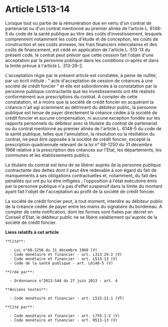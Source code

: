 # Article L513-14

Lorsque tout ou partie de la rémunération due en vertu d'un contrat de partenariat ou d'un contrat mentionné au premier
alinéa de l'article L. 6148-5 du code de la santé publique au titre des coûts d'investissement, lesquels comprennent
notamment les coûts d'étude et de conception, les coûts de construction et ses coûts annexes, les frais financiers
intercalaires et des coûts de financement, est cédé en application de l'article L. 513-13 du présent code, le contrat peut
prévoir que cette cession fait l'objet d'une acceptation par la personne publique dans les conditions ci-après et dans la
limite prévue à l'article L. 313-29-2. 

L'acceptation régie par le présent article est constatée, à peine de nullité, par un écrit intitulé : " acte d'acceptation de
cession de créances à une société de crédit foncier " et elle est subordonnée à la constatation par la personne publique
contractante que les investissements ont été réalisés conformément aux prescriptions du contrat. A compter de cette
constatation, et à moins que la société de crédit foncier en acquérant la créance n'ait agi sciemment au détriment du
débiteur public, la personne publique est tenue de payer directement la créance cédée à la société de crédit foncier et
aucune compensation, ni aucune exception fondée sur les rapports personnels du débiteur avec le titulaire du contrat de
partenariat ou du contrat mentionné au premier alinéa de l'article L. 6148-5 du code de la santé publique, telles que
l'annulation, la résolution ou la résiliation du contrat, ne peut être opposée à la société de crédit foncier, excepté la
prescription quadriennale relevant de la loi n° 68-1250 du 31 décembre 1968 relative à la prescription des créances sur
l'Etat, les départements, les communes et les établissements publics. 

Le titulaire du contrat est tenu de se libérer auprès de la personne publique contractante des dettes dont il peut être
redevable à son égard du fait de manquements à ses obligations contractuelles et, notamment, du fait des pénalités qui ont pu
lui être infligées ; l'opposition à l'état exécutoire émis par la personne publique n'a pas d'effet suspensif dans la limite
du montant ayant fait l'objet de l'acceptation au profit de la société de crédit foncier. 

La société de crédit foncier peut, à tout moment, interdire au débiteur public de la créance cédée de payer entre les mains
du signataire du bordereau. A compter de cette notification, dont les formes sont fixées par décret en Conseil d'Etat, le
débiteur public ne se libère valablement qu'auprès de la société de crédit foncier.

**Liens relatifs à cet article**

	**Cite**:

	  - Loi n°68-1250 du 31 décembre 1968 (V)
	  - Code monétaire et financier - art. L313-29-2 (V)
	  - Code monétaire et financier - art. L513-13 (V)
	  - Code de la santé publique - art. L6148-5 (V)

	**Créé par**:

	  - Ordonnance n°2013-544 du 27 juin 2013 - art. 4

	**Anciens textes**:

	  - Code monétaire et financier - art. L515-21-1 (VT)

	**Cité par**:

	  - Code monétaire et financier - art. L755-1-2 (V)
	  - Code monétaire et financier - art. R513-13 (V)
